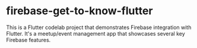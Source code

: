 # firebase-get-to-know-flutter
This is a Flutter codelab project that demonstrates Firebase integration with Flutter. It's a meetup/event management app that showcases several key Firebase features.
